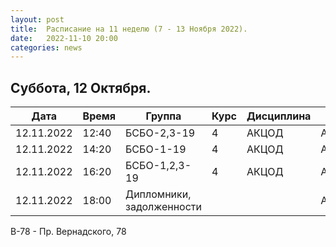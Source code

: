 ```yaml
---
layout: post
title:  Расписание на 11 неделю (7 - 13 Ноября 2022).
date:   2022-11-10 20:00
categories: news
---
```



## Суббота, 12 Октября.

| Дата          | Время   | Группа               | Курс | Дисциплина  | Аудитория  | Материалы |
| ------------- | ------- | -------------------- | ---- | ----------- | ---------- | --------- |
|12.11.2022     |12:40    |БСБО-2,3-19           |4     |АКЦОД        | А-177(В-78)|           |
|12.11.2022     |14:20    |БСБО-1-19             |4     |АКЦОД        | А-206(В-78)|           |
|12.11.2022     |16:20    |БСБО-1,2,3-19         |4     |АКЦОД        | А-178(В-78)|           |
|12.11.2022     |18:00    |Дипломники, задолженности|    |            | А-178(В-78)|           |

В-78 - Пр. Вернадского, 78


